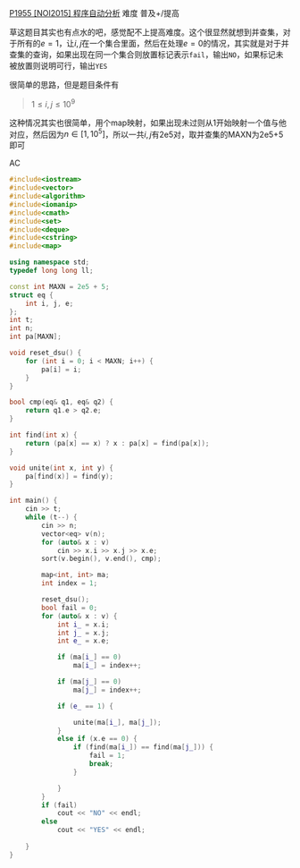 [P1955 [NOI2015] 程序自动分析](https://www.luogu.com.cn/problem/P1955)
难度
普及+/提高

草这题目其实也有点水的吧，感觉配不上提高难度。这个很显然就想到并查集，对于所有的$e=1$，让$i,j$在一个集合里面，然后在处理$e=0$的情况，其实就是对于并查集的查询，如果出现在同一个集合则放置标记表示`fail`，输出`NO`，如果标记未被放置则说明可行，输出`YES`

很简单的思路，但是题目条件有
>$1\leq i,j \leq 10^9$

这种情况其实也很简单，用个map映射，如果出现未过则从1开始映射一个值与他对应，然后因为$n \in [1,10^5]$，所以一共$i,j$有2e5对，取并查集的MAXN为2e5+5即可

AC
```c++
#include<iostream>
#include<vector>
#include<algorithm>
#include<iomanip>
#include<cmath>
#include<set>
#include<deque>
#include<cstring>
#include<map>

using namespace std;
typedef long long ll;

const int MAXN = 2e5 + 5;
struct eq {
	int i, j, e;
};
int t;
int n;
int pa[MAXN];

void reset_dsu() {
	for (int i = 0; i < MAXN; i++) {
		pa[i] = i;
	}
}

bool cmp(eq& q1, eq& q2) {
	return q1.e > q2.e;
}

int find(int x) {
	return (pa[x] == x) ? x : pa[x] = find(pa[x]);
}

void unite(int x, int y) {
	pa[find(x)] = find(y);
}

int main() {
	cin >> t;
	while (t--) {
		cin >> n;
		vector<eq> v(n);
		for (auto& x : v)
			cin >> x.i >> x.j >> x.e;
		sort(v.begin(), v.end(), cmp);

		map<int, int> ma;
		int index = 1;

		reset_dsu();
		bool fail = 0;
		for (auto& x : v) {
			int i_ = x.i;
			int j_ = x.j;
			int e_ = x.e;

			if (ma[i_] == 0)
				ma[i_] = index++;

			if (ma[j_] == 0)
				ma[j_] = index++;

			if (e_ == 1) {

				unite(ma[i_], ma[j_]);
			}
			else if (x.e == 0) {
				if (find(ma[i_]) == find(ma[j_])) {
					fail = 1;
					break;
				}

			}
		}
		if (fail)
			cout << "NO" << endl;
		else
			cout << "YES" << endl;
		
	}
}
```

